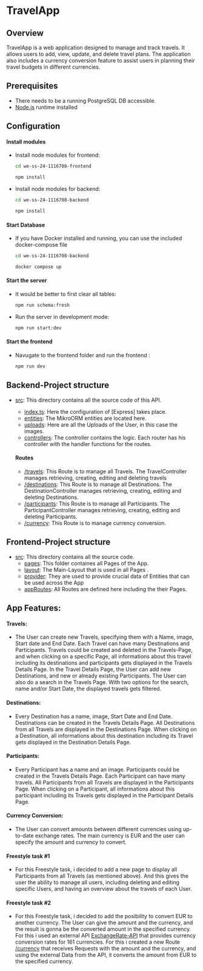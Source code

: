 # TravelApp

## Overview

TravelApp is a web application designed to manage and track travels. It allows users to add, view, update, and delete travel plans. The application also includes a currency conversion feature to assist users in planning their travel budgets in different currencies.

## Prerequisites

- There needs to be a running PostgreSQL DB accessible.
- [Node.js](https://nodejs.org) runtime installed

## Configuration

#### Install modules

- Install node modules for frontend: 
    ```bash
    cd we-ss-24-1116708-frontend 
    ```
    ```bash
    npm install
    ```
    
- Install node modules for backend: 
    ```bash
    cd we-ss-24-1116708-backend 
    ```
    ```bash
    npm install
    ```
    
#### Start Database

- If you have Docker installed and running, you can use the included docker-compose file   
    ```bash
    cd we-ss-24-1116708-backend
    ```
    ```bash
    docker compose up
    ```
    
#### Start the server

- It would be better to first clear all tables:
    ```bash
    npm run schema:fresh
    ```

- Run the server in development mode:
    ```bash
    npm run start:dev
    ```

#### Start the frontend

- Navugate to the frontend folder and run the frontend :
    ```bash
    npm run dev
    ```

## Backend-Project structure

- [src](we-ss-24-1116708-backend/src): This directory contains all the source code of this API.
  - [index.ts](we-ss-24-1116708-backend/src/app.ts): Here the configuration of [Express] takes place.
  - [entities](we-ss-24-1116708-backend/src/entities): The MikroORM entities are located here.
  - [uploads](we-ss-24-1116708-backend/src/uploads): Here are all the Uploads of the User, in this case the images.
  - [controllers](we-ss-24-1116708-backend/src/controller): The controller contains the logic.
  Each router has his controller with the handler functions for the routes.

  #### Routes

  - [/travels](./src/controller/travel.controller.ts): This Route is to manage all Travels. The TravelController manages retrieving, creating, editing and deleting travels 
  - [/destinations](./src/controller/destination.controller.ts): This Route is to manage all Destinations. The DestinationController manages retrieving, creating, editing and deleting Destinations. 
  - [/participants](./src/controller/participant.controller.ts): This Route is to manage all Participants. The ParticipantController manages retrieving, creating, editing and deleting Participants. 
  - [/currency](./src/controller/currency.controller.ts): This Route is to manage currency conversion.

## Frontend-Project structure

- [src](./src): This directory contains all the source code.
  - [pages](./src/pages): This folder containes all Pages of the App.
  - [layout](./src/layout): The Main-Layout that is used in all Pages .
  - [provider](./src/provider): They are used to provide crucial data of Entities that can be used across the App
  - [appRoutes](./src/AppRoutes.tsx): All Routes are defined here including the their Pages. 


## App Features:

#### Travels:

- The User can create new Travels, specifying them with a Name, image, Start date and End Date. Each Travel can have many Destinations and Participants. Travels could be created and deleted in the Travels-Page, and when clicking on a specific Page, all informations about this travel including its destinations and participants gets displayed in the Travels Details Page. In the Travel Details Page, the User can add new Destinations, and new or already existing Participants. The User can also do a search in the Travels Page. With two options for the search, name and/or Start Date, the displayed travels gets filtered.

#### Destinations:

- Every Destination has a name, image, Start Date and End Date. Destinations can be created in the Travels Details Page. All Destinations from all Travels are displayed in the Destinations Page. When clicking on a Destination, all informations about this destination including its Travel gets displayed in the Destination Details Page.

#### Participants:

- Every Participant has a name and an image. Participants could be created in the Travels Details Page. Each Participant can have many travels. All Participants from all Travels are displayed in the Participants Page. When clicking on a Participant, all informations about this participant including its Travels gets displayed in the Participant Details Page.

#### Currency Conversion:

- The User can convert amounts between different currencies using up-to-date exchange rates. The main currency is EUR and the user can specify the amount and currency to convert. 

#### Freestyle task #1

- For this Freestyle task, i decided to add a new page to display all Participants from all Travels (as mentioned above). And this gives the user the ability to manage all users, including deleting and editing specific Users, and having an overview about the travels of each User.

#### Freestyle task #2

- For this Freestyle task, i decided to add the posibility to convert EUR to another currency. The User can give the amount and the currency, and the result is gonna be the converted amount in the specified currency. For this i used an external API [ExchangeRate-API](https://www.exchangerate-api.com) that provides currency conversion rates for 161 currencies. For this i created a new Route [/currency](./src/controller/currency.controller.ts) that receives Requests with the amount and the currency, and using the external Data from the API, it converts the amount from EUR to the specified currency.